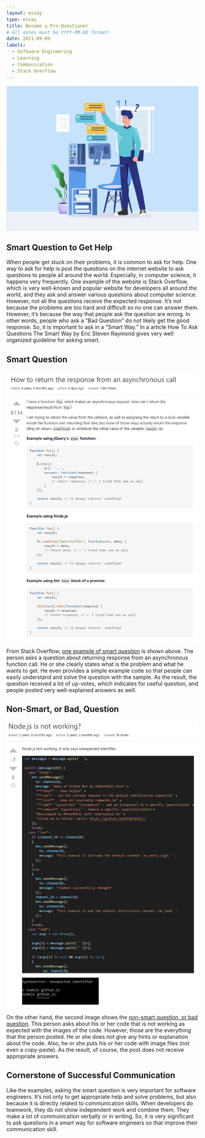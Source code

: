 ```yaml
---
layout: essay
type: essay
title: Become a Pro-Questioner
# All dates must be YYYY-MM-DD format!
date: 2021-09-09
labels:
  - Software Engineering
  - Learning
  - Communication
  - Stack Overflow
---
```


<img class="ui large floated image" src="../images/Questions.jpg">

## Smart Question to Get Help

When people get stuck on their problems, it is common to ask for help. One way to ask for help is post the questions on the internet website to ask questions to people all around the world. Especially, in computer science, it happens very frequently. One example of the website is Stack Overflow, which is very well-known and popular website for developers all around the world, and they ask and answer various questions about computer science. However, not all the questions receive the expected response. It’s not because the problems are too hard and difficult so no one can answer them. However, it’s because the way that people ask the question are wrong. In other words, people who ask a “Bad Question”  do not likely get the good response. So, it is important to ask in a “Smart Way.” In a article How To Ask Questions The Smart Way by Eric Steven Raymond gives very well organized guideline for asking smart. 


## Smart Question

<img class="ui right floated image" src="../images/good-question.PNG">



From Stack Overflow, [one example of smart question](https://stackoverflow.com/questions/14220321/how-to-return-the-response-from-an-asynchronous-call) is shown above. The person asks a question about returning response from an asynchronous function call. He or she clearly states what is the problem and what he wants to get. He even provides a simple example code so that people can easily understand and solve the question with the sample. As the result, the question received a lot of up-votes, which indicates for useful question, and people posted very well-explained answers as well. 


## Non-Smart, or Bad, Question

<img class="ui left floated image" src="../images/bad-question.PNG">

On the other hand, the second image shows the [non-smart question, or bad question](https://stackoverflow.com/questions/49214481/node-js-is-not-working). This person asks about his or her code that is not working as expected with the images of the code. However, those are the everything that the person posted. He or she does not give any hints or explanation about the code. Also, he or she puts his or her code with image files (not even a copy-paste). As the result, of course, the post does not receive appropriate answers.


## Cornerstone of Successful Communication

Like the examples, asking the smart question is very important for software engineers. It’s not only to get appropriate help and solve problems, but also because it is directly related to communication skills. When developers do teamwork, they do not show independent work and combine them. They make a lot of communication verbally or in writing. So, it is very significant to ask questions in a smart way for software engineers so that improve their communication skill. 
